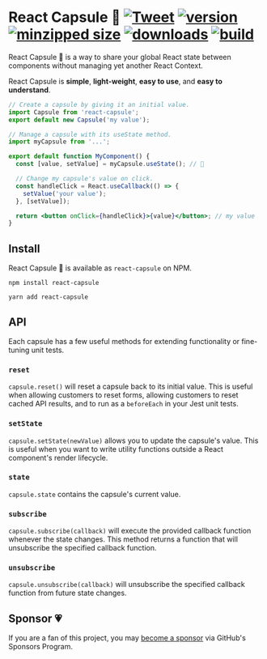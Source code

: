 # React Capsule 💊 [![Tweet](https://img.shields.io/twitter/url/http/shields.io.svg?style=social)](https://twitter.com/intent/tweet?text=You%20might%20not%20need%20the%20React%20Context%20API%20for%20your%20global%20state!&url=https://github.com/CharlesStover/react-capsule&via=CharlesStover&hashtags=react,reactjs,javascript,typescript,webdev,webdevelopment) [![version](https://img.shields.io/npm/v/react-capsule.svg)](https://www.npmjs.com/package/react-capsule) [![minzipped size](https://img.shields.io/bundlephobia/minzip/react-capsule.svg)](https://www.npmjs.com/package/react-capsule) [![downloads](https://img.shields.io/npm/dt/react-capsule.svg)](https://www.npmjs.com/package/react-capsule) [![build](https://api.travis-ci.com/CharlesStover/react-capsule.svg)](https://travis-ci.com/CharlesStover/react-capsule/)

React Capsule 💊 is a way to share your global React state between components
without managing yet another React Context.

React Capsule is **simple**, **light-weight**, **easy to use**, and
**easy to understand**.

```javascript
// Create a capsule by giving it an initial value.
import Capsule from 'react-capsule';
export default new Capsule('my value');
```

```jsx
// Manage a capsule with its useState method.
import myCapsule from '...';

export default function MyComponent() {
  const [value, setValue] = myCapsule.useState(); // 💊

  // Change my capsule's value on click.
  const handleClick = React.useCallback(() => {
    setValue('your value');
  }, [setValue]);

  return <button onClick={handleClick}>{value}</button>; // my value
}
```

## Install

React Capsule 💊 is available as `react-capsule` on NPM.

```
npm install react-capsule
```

```
yarn add react-capsule
```

## API

Each capsule has a few useful methods for extending functionality or fine-tuning
unit tests.

### `reset`

`capsule.reset()` will reset a capsule back to its initial value. This is useful
when allowing customers to reset forms, allowing customers to reset cached API
results, and to run as a `beforeEach` in your Jest unit tests.

### `setState`

`capsule.setState(newValue)` allows you to update the capsule's value. This is
useful when you want to write utility functions outside a React component's
render lifecycle.

### `state`

`capsule.state` contains the capsule's current value.

### `subscribe`

`capsule.subscribe(callback)` will execute the provided callback function
whenever the state changes. This method returns a function that will unsubscribe
the specified callback function.

### `unsubscribe`

`capsule.unsubscribe(callback)` will unsubscribe the specified callback function
from future state changes.

## Sponsor 💗

If you are a fan of this project, you may
[become a sponsor](https://github.com/sponsors/CharlesStover)
via GitHub's Sponsors Program.
